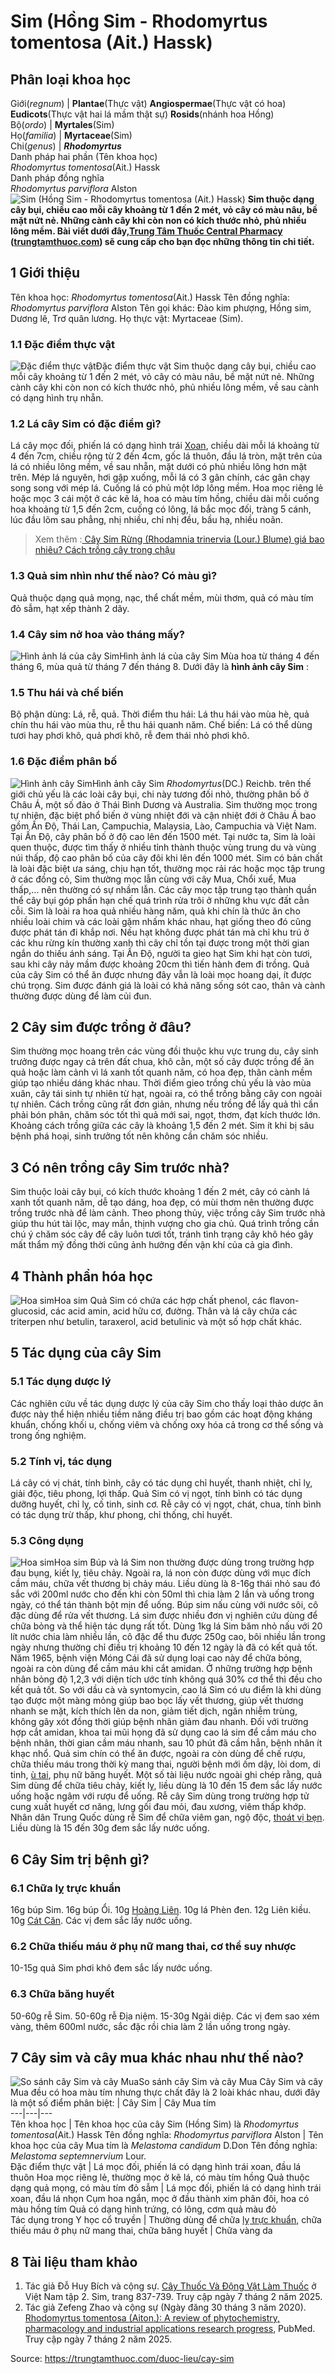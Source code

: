 # Sim (Hồng Sim - Rhodomyrtus tomentosa (Ait.) Hassk)

Phân loại khoa học  
---  
Giới(_regnum_) |  **Plantae**(Thực vật) **Angiospermae**(Thực vật có hoa) **Eudicots**(Thực vật hai lá mầm thật sự) **Rosids**(nhánh hoa Hồng)  
Bộ(_ordo_) | **Myrtales**(Sim)  
Họ(_familia_) | **Myrtaceae**(Sim)  
Chi(_genus_) | **_Rhodomyrtus_**  
Danh pháp hai phần (Tên khoa học)  
_Rhodomyrtus tomentosa_(Ait.) Hassk  
Danh pháp đồng nghĩa  
_Rhodomyrtus parviflora_ Alston  
![Sim \(Hồng Sim - Rhodomyrtus tomentosa \(Ait.\) Hassk\)](https://trungtamthuoc.com/images/others/hong-sim-5380.jpg)
**Sim thuộc dạng cây bụi, chiều cao mỗi cây khoảng từ 1 đến 2 mét, vỏ cây có màu nâu, bề mặt nứt nẻ. Những cành cây khi còn non có kích thước nhỏ, phủ nhiều lông mềm. Bài viết dưới đây,[Trung Tâm Thuốc Central Pharmacy](https://trungtamthuoc.com/ "Trung Tâm Thuốc Central Pharmacy") ([trungtamthuoc.com](https://trungtamthuoc.com/ "trungtamthuoc.com")) sẽ cung cấp cho bạn đọc những thông tin chi tiết.**
##  1 Giới thiệu
Tên khoa học: _Rhodomyrtus tomentosa_(Ait.) Hassk
Tên đồng nghĩa: _Rhodomyrtus parviflora_ Alston
Tên gọi khác: Đào kim phượng, Hồng sim, Dương lê, Trơ quân lương.
Họ thực vật: Myrtaceae (Sim).
### 1.1 Đặc điểm thực vật
![Đặc điểm thực vật](https://trungtamthuoc.com/images/item/hong-sim-0.jpg)Đặc điểm thực vật
Sim thuộc dạng cây bụi, chiều cao mỗi cây khoảng từ 1 đến 2 mét, vỏ cây có màu nâu, bề mặt nứt nẻ.
Những cành cây khi còn non có kích thước nhỏ, phủ nhiều lông mềm, về sau cành có dạng hình trụ nhẵn.
### 1.2 Lá cây Sim có đặc điểm gì?
Lá cây mọc đối, phiến lá có dạng hình trái [Xoan](https://trungtamthuoc.com/duoc-lieu/cay-xoan "Xoan"), chiều dài mỗi lá khoảng từ 4 đến 7cm, chiều rộng từ 2 đến 4cm, gốc lá thuôn, đầu lá tròn, mặt trên của lá có nhiều lông mềm, về sau nhẵn, mặt dưới có phủ nhiều lông hơn mặt trên. Mép lá nguyên, hơi gập xuống, mỗi lá có 3 gân chính, các gân chạy song song với mép lá. Cuống lá có phủ một lớp lông mềm.
Hoa mọc riêng lẻ hoặc mọc 3 cái một ở các kẽ lá, hoa có màu tím hồng, chiều dài mỗi cuống hoa khoảng từ 1,5 đến 2cm, cuống có lông, lá bắc mọc đối, tràng 5 cánh, lúc đầu lõm sau phẳng, nhị nhiều, chỉ nhị đều, bầu hạ, nhiều noãn.
> Xem thêm :[ Cây Sim Rừng (Rhodamnia trinervia (Lour.) Blume) giá bao nhiêu? Cách trồng cây trong chậu](https://trungtamthuoc.com/duoc-lieu/cay-sim-rung)
### 1.3 Quả sim nhìn như thế nào? Có màu gì?
Quả thuộc dạng quả mọng, nạc, thể chất mềm, mùi thơm, quả có màu tím đỏ sẫm, hạt xếp thành 2 dãy.
### 1.4 Cây sim nở hoa vào tháng mấy?
![Hình ảnh lá của cây Sim](https://trungtamthuoc.com/images/item/hong-sim-4.jpg)Hình ảnh lá của cây Sim
Mùa hoa từ tháng 4 đến tháng 6, mùa quả từ tháng 7 đến tháng 8.
Dưới đây là **hình ảnh cây Sim** :
### 1.5 Thu hái và chế biến
Bộ phận dùng: Lá, rễ, quả.
Thời điểm thu hái: Lá thu hái vào mùa hè, quả chín thu hái vào mùa thu, rễ thu hái quanh năm.
Chế biến: Lá có thể dùng tươi hay phơi khô, quả phơi khô, rễ đem thái nhỏ phơi khô.
### 1.6 Đặc điểm phân bố
![Hình ảnh cây Sim](https://trungtamthuoc.com/images/item/hong-sim-1.jpg)Hình ảnh cây Sim
 _Rhodomyrtus_(DC.) Reichb. trên thế giới chủ yếu là các loài cây bụi, chi này tương đối nhỏ, thường phân bố ở Châu Á, một số đảo ở Thái Bình Dương và Australia.
Sim thường mọc trong tự nhiên, đặc biệt phổ biến ở vùng nhiệt đới và cận nhiệt đới ở Châu Á bao gồm Ấn Độ, Thái Lan, Campuchia, Malaysia, Lào, Campuchia và Việt Nam. Tại Ấn Độ, cây phân bố ở độ cao lên đến 1500 mét.
Tại nước ta, Sim là loài quen thuộc, được tìm thấy ở nhiều tỉnh thành thuộc vùng trung du và vùng núi thấp, độ cao phân bố của cây đôi khi lên đến 1000 mét.
Sim có bản chất là loài đặc biệt ưa sáng, chịu hạn tốt, thường mọc rải rác hoặc mọc tập trung ở các đồng cỏ, Sim thường mọc lẫn cùng với cây Mua, Chổi xuể, Mua thấp,... nên thường có sự nhầm lẫn. Các cây mọc tập trung tạo thành quần thể cây bụi góp phần hạn chế quá trình rửa trôi ở những khu vực đất cằn cỗi.
Sim là loài ra hoa quả nhiều hàng năm, quả khi chín là thức ăn cho nhiều loài chim và các loài gặm nhấm khác nhau, hạt giống theo đó cũng được phát tán đi khắp nơi. Nếu hạt không được phát tán mà chỉ khu trú ở các khu rừng kín thường xanh thì cây chỉ tồn tại được trong một thời gian ngắn do thiếu ánh sáng.
Tại Ấn Độ, người ta gieo hạt Sim khi hạt còn tươi, sau khi cây nảy mầm được khoảng 20cm thì tiến hành đem đi trồng.
Quả của cây Sim có thể ăn được nhưng đây vẫn là loài mọc hoang dại, ít được chú trọng. Sim được đánh giá là loài có khả năng sống sót cao, thân và cành thường được dùng để làm củi đun.
##  2 Cây sim được trồng ở đâu?
Sim thường mọc hoang trên các vùng đồi thuộc khu vực trung du, cây sinh trưởng được ngay cả trên đất chua, khô cằn, một số cây được trồng để ăn quả hoặc làm cảnh vì lá xanh tốt quanh năm, có hoa đẹp, thân cành mềm giúp tạo nhiều dáng khác nhau.
Thời điểm gieo trồng chủ yếu là vào mùa xuân, cây tái sinh tự nhiên từ hạt, ngoài ra, có thể trồng bằng cây con ngoài tự nhiên. Cách trồng cũng rất đơn giản, nhưng nếu trồng để lấy quả thì cần phải bón phân, chăm sóc tốt thì quả mới sai, ngọt, thơm, đạt kích thước lớn.
Khoảng cách trồng giữa các cây là khoảng 1,5 đến 2 mét. Sim ít khi bị sâu bệnh phá hoại, sinh trưởng tốt nên không cần chăm sóc nhiều.
##  3 Có nên trồng cây Sim trước nhà?
Sim thuộc loài cây bụi, có kích thước khoảng 1 đến 2 mét, cây có cành lá xanh tốt quanh năm, dễ tạo dáng, hoa đẹp, có mùi thơm nên thường được trồng trước nhà để làm cảnh.
Theo phong thủy, việc trồng cây Sim trước nhà giúp thu hút tài lộc, may mắn, thịnh vượng cho gia chủ. Quá trình trồng cần chú ý chăm sóc cây để cây luôn tươi tốt, tránh tình trạng cây khô héo gây mất thẩm mỹ đồng thời cũng ảnh hưởng đến vận khí của cả gia đình.
##  4 Thành phần hóa học
![Hoa sim](https://trungtamthuoc.com/images/item/hong-sim-2.jpg)Hoa sim
Quả Sim có chứa các hợp chất phenol, các flavon-glucosid, các acid amin, acid hữu cơ, đường.
Thân và lá cây chứa các triterpen như betulin, taraxerol, acid betulinic và một số hợp chất khác.
##  5 Tác dụng của cây Sim
### 5.1 Tác dụng dược lý
Các nghiên cứu về tác dụng dược lý của cây Sim cho thấy loại thảo dược ăn được này thể hiện nhiều tiềm năng điều trị bao gồm các hoạt động kháng khuẩn, chống khối u, chống viêm và chống oxy hóa cả trong cơ thể sống và trong ống nghiệm.
### 5.2 Tính vị, tác dụng
Lá cây có vị chát, tính bình, cây có tác dụng chỉ huyết, thanh nhiệt, chỉ lỵ, giải độc, tiêu phong, lợi thấp.
Quả Sim có vị ngọt, tính bình có tác dụng dưỡng huyết, chỉ lỵ, cố tinh, sinh cơ.
Rễ cây có vị ngọt, chát, chua, tính bình có tác dụng trừ thấp, khư phong, chỉ thống, chỉ huyết.
### 5.3 Công dụng
![Hoa sim](https://trungtamthuoc.com/images/item/hong-sim-3.jpg)Hoa sim
Búp và lá Sim non thường được dùng trong trường hợp đau bụng, kiết lỵ, tiêu chảy. Ngoài ra, lá non còn được dùng với mục đích cầm máu, chữa vết thương bị chảy máu. Liều dùng là 8-16g thái nhỏ sau đó sắc với 200ml nước cho đến khi còn 50ml thì chia làm 2 lần và uống trong ngày, có thể tán thành bột mịn để uống.
Búp sim nấu cùng với nước sôi, cô đặc dùng để rửa vết thương.
Lá sim được nhiều đơn vị nghiên cứu dùng để chữa bỏng và thể hiện tác dụng rất tốt. Dùng 1kg lá Sim băm nhỏ nấu với 20 lít nước chia làm nhiều lần, cô đặc để thu được 250g cao, bôi nhiều lần trong ngày nhưng thường chỉ điều trị khoảng 10 đến 12 ngày là đã có kết quả tốt. Năm 1965, bệnh viện Móng Cái đã sử dụng loại cao này để chữa bỏng, ngoài ra còn dùng để cầm máu khi cắt amidan. Ở những trường hợp bệnh nhân bỏng độ 1,2,3 với diện tích ước tính không quá 30% cơ thể thì đều cho kết quả tốt. So với dầu cà và syntomycin, cao lá Sim có ưu điểm là khi dùng tạo được một màng mỏng giúp bao bọc lấy vết thương, giúp vết thương nhanh se mặt, kích thích lên da non, giảm tiết dịch, ngăn nhiễm trùng, không gây xót đồng thời giúp bệnh nhân giảm đau nhanh.
Đối với trường hợp cắt amidan, khoa tai mũi họng đã sử dụng cao lá sim để cầm máu cho bệnh nhân, thời gian cầm máu nhanh, sau 10 phút đã cầm hẳn, bệnh nhân ít khạc nhổ.
Quả sim chín có thể ăn được, ngoài ra còn dùng để chế rượu, chữa thiếu máu trong thời kỳ mang thai, người bệnh mới ốm dậy, lòi dom, di tinh, [ù tai](https://trungtamthuoc.com/bai-viet/chung-u-tai-dai-cuong-phan-loai-lam-sang-va-dieu-tri "ù tai"), phụ nữ băng huyết. Một số tài liệu nước ngoài ghi chép rằng, quả Sim dùng để chữa tiêu chảy, kiết lỵ, liều dùng là 10 đến 15 đem sắc lấy nước uống hoặc ngâm với rượu để uống.
Rễ cây Sim dùng trong trường hợp tử cung xuất huyết cơ năng, lưng gối đau mỏi, đau xương, viêm thấp khớp. Nhân dân Trung Quốc dùng rễ Sim để chữa viêm gan, ngộ độc, [thoát vị bẹn](https://trungtamthuoc.com/bai-viet/thoat-vi-ben-nguyen-nhan-chan-doan-va-dieu-tri "thoát vị bẹn"). Liều dùng là 15 đến 30g đem sắc lấy nước uống.
##  6 Cây Sim trị bệnh gì?
### 6.1 Chữa lỵ trực khuẩn
16g búp Sim.
16g búp Ổi.
10g [Hoàng Liên](https://trungtamthuoc.com/duoc-lieu/hoang-lien-81 "Hoàng Liên").
10g lá Phèn đen.
12g Liên kiều.
10g [Cát Căn](https://trungtamthuoc.com/duoc-lieu/cat-canh-74 "Cát Căn").
Các vị đem sắc lấy nước uống.
### 6.2 Chữa thiếu máu ở phụ nữ mang thai, cơ thể suy nhược
10-15g quả Sim phơi khô đem sắc lấy nước uống.
### 6.3 Chữa băng huyết
50-60g rễ Sim.
50-60g rễ Địa niệm.
15-30g Ngải diệp.
Các vị đem sao xém vàng, thêm 600ml nước, sắc đặc rồi chia làm 2 lần uống trong ngày.
##  7 Cây sim và cây mua khác nhau như thế nào?
![So sánh cây Sim và cây Mua](https://trungtamthuoc.com/images/item/hong-sim-5.jpg)So sánh cây Sim và cây Mua
Cây Sim và cây Mua đều có hoa màu tím nhưng thực chất đây là 2 loài khác nhau, dưới đây là một số điểm phân biệt:
| Cây Sim | Cây Mua tím  
---|---|---  
Tên khoa học |  Tên khoa học của cây Sim (Hồng Sim) là _Rhodomyrtus tomentosa_(Ait.) Hassk Tên đồng nghĩa: _Rhodomyrtus parviflora_ Alston |  Tên khoa học của cây Mua tím là  _Melastoma candidum_ D.Don Tên đồng nghĩa: _Melastoma septemnervium_ Lour.  
Đặc điểm thực vật |  Lá mọc đối, phiến lá có dạng hình trái xoan, đầu lá thuôn Hoa mọc riêng lẻ, thường mọc ở kẽ lá, có màu tím hồng Quả thuộc dạng quả mọng, có màu tím đỏ sẫm |  Lá mọc đối, phiến lá có dạng hình trái xoan, đầu lá nhọn Cụm hoa ngắn, mọc ở đầu thành xim phân đôi, hoa có màu hồng tím Quả có dạng hình trứng, có lông, cơm quả màu đỏ  
Tác dụng trong Y học cổ truyền  | Thường dùng để chữa [lỵ trực khuẩn](https://trungtamthuoc.com/bai-viet/benh-ly-truc-khuan "lỵ trực khuẩn"), chữa thiếu máu ở phụ nữ mang thai, chữa băng huyết | Chữa vàng da  
##  8 Tài liệu tham khảo
  1. Tác giả Đỗ Huy Bích và cộng sự. [Cây Thuốc Và Động Vật Làm Thuốc](https://trungtamthuoc.com/bai-viet/doc-online-va-tai-mien-phi-pdf-sach-cay-thuoc-va-dong-vat-lam-thuoc-o-viet-nam "Cây Thuốc Và Động Vật Làm Thuốc") ở Việt Nam tập 2. Sim, trang 837-739. Truy cập ngày 7 tháng 2 năm 2025.
  2. Tác giả Zefeng Zhao và cộng sự (Ngày đăng 30 tháng 3 năm 2020).[ Rhodomyrtus tomentosa (Aiton.): A review of phytochemistry, pharmacology and industrial applications research progress](https://pubmed.ncbi.nlm.nih.gov/31685368/), PubMed. Truy cập ngày 7 tháng 2 năm 2025.




Source: https://trungtamthuoc.com/duoc-lieu/cay-sim